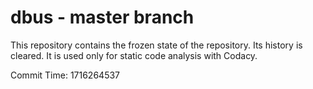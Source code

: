 # dbus - master branch

This repository contains the frozen state of the repository.
Its history is cleared. It is used only for static code
analysis with Codacy.

Commit Time: 1716264537
